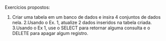 Exercícios propostos:
1. Criar uma tabela em um banco de dados e insira 4 conjuntos de dados nela.
2.Usando o Ex. 1, atualize 2 dados inseridos na tabela criada.
3.Usando o Ex 1, use o SELECT para retornar alguma consulta e o DELETE para apagar algum registro.

